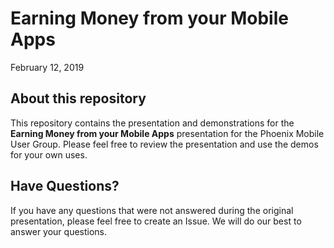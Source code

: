 # Earning Money from your Mobile Apps

February 12, 2019

## About this repository

This repository contains the presentation and demonstrations for the
**Earning Money from your Mobile Apps** presentation for the Phoenix
Mobile User Group. Please feel free to review the presentation and use
the demos for your own uses.

## Have Questions?

If you have any questions that were not answered during the original
presentation, please feel free to create an Issue. We will do our best
to answer your questions.
